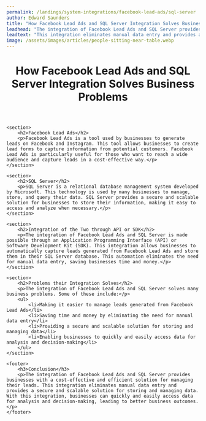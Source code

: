 ```yaml
---
permalink: /landings/system-integrations/facebook-lead-ads/sql-server
author: Edward Saunders
title: "How Facebook Lead Ads and SQL Server Integration Solves Business Problems"
leadhead: "The integration of Facebook Lead Ads and SQL Server provides businesses with a cost-effective and efficient solution for managing their leads"
leadtext: "This integration eliminates manual data entry and provides a secure and scalable solution for storing and managing data. With this integration, businesses can quickly and easily access data for analysis and decision-making, leading to better business outcomes."
image: /assets/images/articles/people-sitting-near-table.webp
---
```

<div class="arttext">	<header>
		<h1>How Facebook Lead Ads and SQL Server Integration Solves Business Problems</h1>
	</header>

	<section>
		<h2>Facebook Lead Ads</h2>
		<p>Facebook Lead Ads is a tool used by businesses to generate leads on Facebook and Instagram. This tool allows businesses to create lead forms to capture information from potential customers. Facebook Lead Ads is particularly useful for those who want to reach a wide audience and capture leads in a cost-effective way.</p>
	</section>

	<section>
		<h2>SQL Server</h2>
		<p>SQL Server is a relational database management system developed by Microsoft. This technology is used by many businesses to manage, store, and query their data. SQL Server provides a secure and scalable solution for businesses to store their information, making it easy to access and analyze when necessary.</p>
	</section>

	<section>
		<h2>Integration of the Two through API or SDK</h2>
		<p>The integration of Facebook Lead Ads and SQL Server is made possible through an Application Programming Interface (API) or Software Development Kit (SDK). This integration allows businesses to automatically capture leads generated from Facebook Lead Ads and store them in their SQL Server database. This automation eliminates the need for manual data entry, saving businesses time and money.</p>
	</section>

	<section>
		<h2>Problems their Integration Solves</h2>
		<p>The integration of Facebook Lead Ads and SQL Server solves many business problems. Some of these include:</p>
		<ul>
			<li>Making it easier to manage leads generated from Facebook Lead Ads</li>
			<li>Saving time and money by eliminating the need for manual data entry</li>
			<li>Providing a secure and scalable solution for storing and managing data</li>
			<li>Enabling businesses to quickly and easily access data for analysis and decision-making</li>
		</ul>
	</section>

	<footer>
		<h3>Conclusion</h3>
		<p>The integration of Facebook Lead Ads and SQL Server provides businesses with a cost-effective and efficient solution for managing their leads. This integration eliminates manual data entry and provides a secure and scalable solution for storing and managing data. With this integration, businesses can quickly and easily access data for analysis and decision-making, leading to better business outcomes.</p>
	</footer>
</div>
